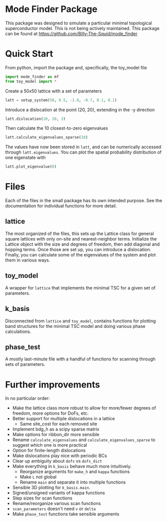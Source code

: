 # Mode Finder Package
This package was designed to simulate a particular minimal 
topological superconductor model. This is not being actively
maintained. This package can be found at 
https://github.com/Billy-The-Squid/mode_finder

# Quick Start
From python, import the package and, specifically, the 
toy_model file
```python
import mode_finder as mf
from toy_model import *
```
Create a 50x50 lattice with a set of parameters
```python
latt = setup_system(50, 0.5, -1.8, -0.7, 0.1, 0.1)
```
Introduce a dislocation at the point (20, 20), extending in 
the -y direction
```python
latt.dislocation(20, 20, 3)
```
Then calculate the 10 closest-to-zero eigenvalues
```python
latt.calculate_eigenvalues_sparse(10)
```
The values have now been stored in `latt`, and can be 
numerically accessed through `latt.eigenvalues`. You can 
plot the spatial probability distribution of one eigenstate 
with 
```python
latt.plot_eigenvalue(0)
```


# Files
Each of the files in the small package has its own intended
purpose. See the documentation for individual functions for
more detail. 

## lattice
The most organized of the files, this sets up the Lattice
class for general square lattices with only on-site and 
nearest-neighbor terms. Initialize the Lattice object with
the size and degrees of freedom, then add diagonal and 
hopping terms. Once those are set up, you can introduce a 
dislocation. Finally, you can calculate some of the 
eigenvalues of the system and plot them in various ways. 

## toy_model
A wrapper for `lattice` that implements the minimal TSC for
a given set of parameters.

## k_basis
Disconnected from `lattice` and `toy_model`, contains 
functions for plotting band structures for the minimal TSC
model and doing various phase calculations. 

## phase_test
A mostly last-minute file with a handful of functions for 
scanning through sets of parameters. 


# Further improvements
In no particular order:
 * Make the lattice class more robust to allow for more/fewer
    degrees of freedom, more options for DoFs, etc. 
 * Better support for multiple dislocations in a lattice
   * Same site_cost for each removed site
 * Implement bdg_h as a scipy sparse matrix
 * Make options for ribbon_dir more sensible
 * Rename `calculate_eigenvalues` and 
   `calculate_eigenvalues_sparse` to suggest which one is 
   more practical
 * Option for finite-length dislocations
 * Make dislocations play nice with periodic BCs
 * Clear up ambiguity about `dofs` vs `dofs_dict`
 * Make everything in `k_basis` behave much more intuitively.
   * Reorganize arguments for `make_h` and `kappa` functions
   * Make `L` not global
   * Rename `main` and separate it into multiple functions
 * Sensible 3D plotting for `k_basis.main`.
 * Signed/unsigned variants of kappa functions
 * Step sizes for scan functions
 * Rename/reorganize various scan functions
 * `scan_parameters` doesn't need `v` or `delta`
 * Make `phase_test` functions take sensible arguments